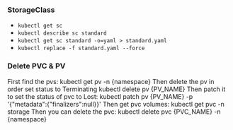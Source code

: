 ### StorageClass
- `kubectl get sc`
- `kubectl describe sc standard`
- `kubectl get sc standard -o=yaml > standard.yaml`
- `kubectl replace -f standard.yaml --force`

### Delete PVC & PV

First find the pvs: kubectl get pv -n {namespace}
Then delete the pv in order set status to Terminating
kubectl delete pv {PV_NAME}
Then patch it to set the status of pvc to Lost: kubectl patch pv {PV_NAME} -p '{"metadata":{"finalizers":null}}'
Then get pvc volumes: kubectl get pvc -n storage
Then you can delete the pvc: kubectl delete pvc {PVC_NAME} -n {namespace}

